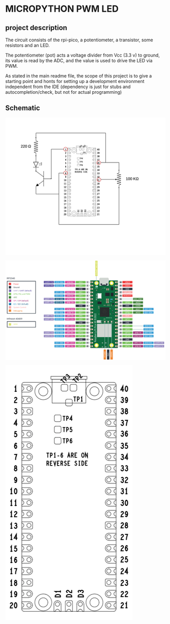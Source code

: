 # MICROPYTHON PWM LED

## project description

The circuit consists of the rpi-pico, a potentiometer, a transistor, some resistors and an LED.

The potentiometer (pot) acts a voltage divider from Vcc (3.3 v) to ground, its value is read by the ADC, and the value is used to drive the LED via PWM.

As stated in the main readme file, the scope of this project is to give a starting point and honts for setting up a development environment independent from the IDE (dependency is just for stubs and autocompletion/check, but not for actual programming)

## Schematic

![schematic](images/led-pwm-schematic.jpg "Raspberry pi pico w pinout")

![pinout](images/raspberry_pi_pico_w_pinout.png "Raspberry pi pico w pinout")

![pin numbering](images/raspberry_pi_pico_physical_pin_numbering.png "Raspberry pi pico w pinout")

